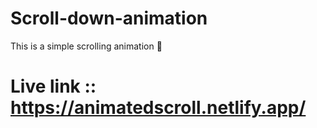 # Scroll-down-animation
This is a simple scrolling animation 🤩


# Live link :: https://animatedscroll.netlify.app/
